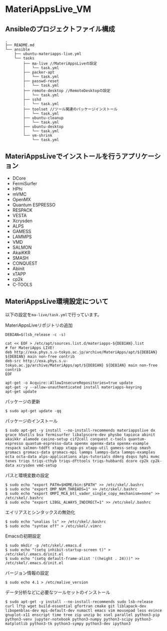 # MateriAppsLive_VM


## Ansibleのプロジェクトファイル構成
```
.
├── README.md
└── ansible
    ├── ubuntu-materiapps-live.yml
    └── tasks
        ├── ma-live //MateriAppsLiveの設定
        │   └── task.yml
        ├── packer-apt
        │   └── task.yml
        ├── passwd-reset
        │   └── task.yml
        ├── remote-desktop //RemoteDesktopの設定
        │   └── task.yml
        ├── sshd
        │   └── task.yml
        ├── toolset //ツール関連のパッケージインストール
        │   └── task.yml
        ├── ubuntu-cleanup
        │   └── task.yml
        ├── ubuntu-desktop
        │   └── task.yml
        └── vm-shrink
            └── task.yml
```


## MateriAppsLiveでインストールを行うアプリケーション

* DCore
* FermiSurfer
* HPhi
* mVMC
* OpenMX
* Quantum ESPRESSO
* RESPACK
* VESTA
* Xcrysden
* ALPS
* GAMESS
* LAMMPS
* VMD
* SALMON
* AkaiKKR
* SMASH
* CONQUEST
* Abinit
* xTAPP
* cp2k
* C-TOOLS


## MateriAppsLive環境設定について

以下の設定を`ma-live/task.yml`で行っています。

MateriAppsLiveリポジトリの追加
```
DEBIAN=$(lsb_release -c -s)

cat << EOF > /etc/apt/sources.list.d/materiapps-${DEBIAN}.list
# for MateriApps LIVE!
deb http://exa.phys.s.u-tokyo.ac.jp/archive/MateriApps/apt/${DEBIAN} ${DEBIAN} main non-free contrib
deb-src http://exa.phys.s.u-tokyo.ac.jp/archive/MateriApps/apt/${DEBIAN} ${DEBIAN} main non-free contrib
EOF

apt-get -o Acquire::AllowInsecureRepositories=true update
apt-get -y --allow-unauthenticated install materiapps-keyring
apt-get update
```

パッケージの更新
```
$ sudo apt-get update -qq
```

パッケージのインストール
```
$ sudo apt-get -y install --no-install-recommends materiappslive dx grace h5utils bsa fermisurfer libalpscore-dev physbo tapioca abinit akaikkr alamode casino-setup cif2cell conquest c-tools quantum-espresso quantum-espresso-data openmx openmx-data openmx-example respack salmon-tddft xtapp xtapp-ps xtapp-util gamess-setup smash gromacs gromacs-data gromacs-mpi lammps lammps-data lammps-examples octa octa-data alps-applications alps-tutorials ddmrg dsqss hphi mvmc tenes triqs triqs-cthyb triqs-dfttools triqs-hubbardi dcore cp2k cp2k-data xcrysden vmd-setup
```

パスと環境変数の設定
```
$ sudo echo "export PATH=$HOME/bin:$PATH" >> /etc/skel/.bashrc
$ sudo echo "export OMP_NUM_THREADS=1" >> /etc/skel/.bashrc
$ sudo echo "export OMPI_MCA_btl_vader_single_copy_mechanism=none" >> /etc/skel/.bashrc
$ sudo echo "export LIBGL_ALWAYS_INDIRECT=1" >> /etc/skel/.bashrc
```

エイリアスとシンタックスの無効化
```
$ sudo echo "unalias ls" >> /etc/skel/.bashrc
$ sudo echo "syntax off" > /etc/skel/.vimrc
```

Emacsの初期設定
```
$ sudo mkdir -p /etc/skel/.emacs.d
$ sudo echo "(setq inhibit-startup-screen t)" > /etc/skel/.emacs.d/init.el
$ sudo echo "(setq default-frame-alist '((height . 24)))" >> /etc/skel/.emacs.d/init.el
```

バージョン情報の設定
```
$ sudo echo 4.1 > /etc/malive_version
```

データ分析などに必要なツールセットのインストール
```
$ sudo apt-get -y install --no-install-recommends sudo lsb-release curl lftp wget build-essential gfortran cmake git liblapack-dev libopenblas-dev mpi-default-dev numactl emacs vim mousepad less evince gnuplot-x11 enscript time tree zip unzip bc xsel parallel python3-pip python3-venv jupyter-notebook python3-numpy python3-scipy python3-matplotlib python3-tk python3-sympy python3-dev ipython3
```







